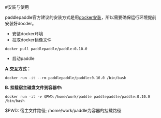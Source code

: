 #安装与使用

paddlepaddle官方建议的安装方式是用[docker安装](http://doc.paddlepaddle.org/doc_cn/getstarted/build_and_install/docker_install_cn.html)，所以需要确保运行环境提前安装好docder。
- 安装docker环境
- 拉取docker镜像文件

```
docker pull paddlepaddle/paddle:0.10.0
```

- 启动paddle

**A.交互方式：**

```
docker run -it --rm paddlepaddle/paddle:0.10.0 /bin/bash

```

**B. 挂载宿主磁盘文件到容器中:**
```
docker run -it -v $PWD:/home/work/paddle paddlepaddle/paddle:0.10.0 /bin/bash

```

$PWD: 宿主文件路径; /home/work/paddle为容器的挂载路径
